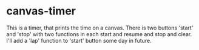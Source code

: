 # canvas-timer
This is a timer, that prints the time on a canvas. There is two buttons 'start' and 'stop' with two functions in each start and resume and stop and clear. I'll add a 'lap' function to 'start' button some day in future.
